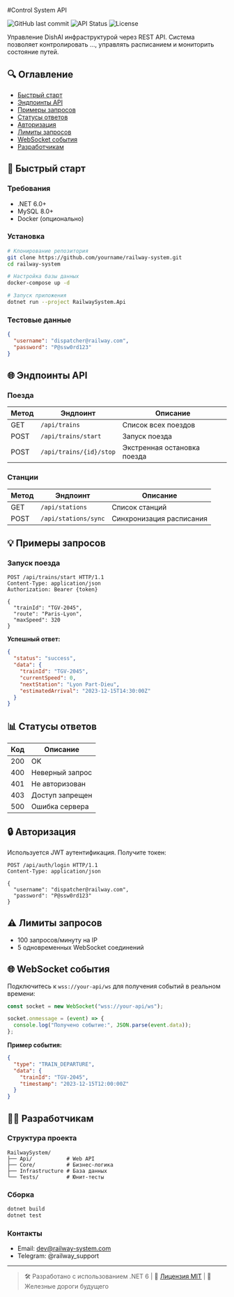 #Control System API

![GitHub last commit](https://img.shields.io/github/last-commit/anomal3/DishgramAPI)
![API Status](https://img.shields.io/badge/status-active-brightgreen)
![License](https://img.shields.io/badge/license-MIT-blue)

Управление DishAI инфраструктурой через REST API. Система позволяет контролировать ..., управлять расписанием и мониторить состояние путей.

## 🔍 Оглавление

- [Быстрый старт](#-быстрый-старт)
- [Эндпоинты API](#-эндпоинты-api)
- [Примеры запросов](#-примеры-запросов)
- [Статусы ответов](#-статусы-ответов)
- [Авторизация](#-авторизация)
- [Лимиты запросов](#-лимиты-запросов)
- [WebSocket события](#-websocket-события)
- [Разработчикам](#-разработчикам)

## 🚀 Быстрый старт

### Требования
- .NET 6.0+
- MySQL 8.0+
- Docker (опционально)

### Установка
```bash
# Клонирование репозитория
git clone https://github.com/yourname/railway-system.git
cd railway-system

# Настройка базы данных
docker-compose up -d

# Запуск приложения
dotnet run --project RailwaySystem.Api
```

### Тестовые данные
```json
{
  "username": "dispatcher@railway.com",
  "password": "P@ssw0rd123"
}
```

## 🌐 Эндпоинты API

### Поезда
| Метод | Эндпоинт                | Описание                     |
|-------|-------------------------|-----------------------------|
| GET   | `/api/trains`           | Список всех поездов         |
| POST  | `/api/trains/start`     | Запуск поезда               |
| POST  | `/api/trains/{id}/stop` | Экстренная остановка поезда |

### Станции
| Метод | Эндпоинт             | Описание               |
|-------|----------------------|-----------------------|
| GET   | `/api/stations`      | Список станций        |
| POST  | `/api/stations/sync` | Синхронизация расписания |

## 💡 Примеры запросов

### Запуск поезда
```http
POST /api/trains/start HTTP/1.1
Content-Type: application/json
Authorization: Bearer {token}

{
  "trainId": "TGV-2045",
  "route": "Paris-Lyon",
  "maxSpeed": 320
}
```

**Успешный ответ:**
```json
{
  "status": "success",
  "data": {
    "trainId": "TGV-2045",
    "currentSpeed": 0,
    "nextStation": "Lyon Part-Dieu",
    "estimatedArrival": "2023-12-15T14:30:00Z"
  }
}
```

## 📊 Статусы ответов

| Код | Описание                  |
|-----|--------------------------|
| 200 | OK                       |
| 400 | Неверный запрос          |
| 401 | Не авторизован           |
| 403 | Доступ запрещен          |
| 500 | Ошибка сервера           |

## 🔒 Авторизация

Используется JWT аутентификация. Получите токен:

```http
POST /api/auth/login HTTP/1.1
Content-Type: application/json

{
  "username": "dispatcher@railway.com",
  "password": "P@ssw0rd123"
}
```

## ⚠️ Лимиты запросов

- 100 запросов/минуту на IP
- 5 одновременных WebSocket соединений

## 🌐 WebSocket события

Подключитесь к `wss://your-api/ws` для получения событий в реальном времени:

```javascript
const socket = new WebSocket("wss://your-api/ws");

socket.onmessage = (event) => {
  console.log("Получено событие:", JSON.parse(event.data));
};
```

**Пример события:**
```json
{
  "type": "TRAIN_DEPARTURE",
  "data": {
    "trainId": "TGV-2045",
    "timestamp": "2023-12-15T12:00:00Z"
  }
}
```

## 👨‍💻 Разработчикам

### Структура проекта
```
RailwaySystem/
├── Api/           # Web API
├── Core/          # Бизнес-логика
├── Infrastructure # База данных
└── Tests/         # Юнит-тесты
```

### Сборка
```bash
dotnet build
dotnet test
```

### Контакты
- Email: dev@railway-system.com
- Telegram: @railway_support

---

> 🛠️ Разработано с использованием .NET 6 | 📄 [Лицензия MIT](LICENSE) | 🚄 Железные дороги будущего
